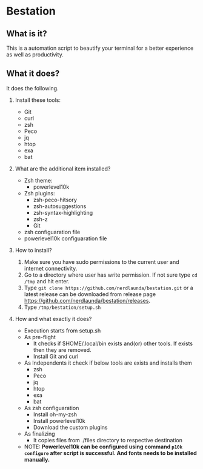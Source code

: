 # Bestation

## What is it?
This is a automation script to beautify your terminal for a better experience as well as productivity. 

## What it does?
It does the following.
1. Install these tools:
    - Git
    - curl
    - zsh 
    - Peco
    - jq
    - htop
    - exa
    - bat
2. What are the additional item installed?
    - Zsh theme:
        - powerlevel10k
    - Zsh plugins:
        - zsh-peco-hitsory
        - zsh-autosuggestions
        - zsh-syntax-highlighting
        - zsh-z
        - Git
    - zsh configuaration file
    - powerlevel10k configuaration file

3. How to install?
    1. Make sure you have sudo permissions to the current user and internet connectivity.
    2. Go to a directory where user has write permission. If not sure type `cd /tmp` and hit enter.
    3. Type `git clone https://github.com/nerdlaunda/bestation.git`
    or a latest release can be downloaded from release page https://github.com/nerdlaunda/bestation/releases.
    4. Type `/tmp/bestation/setup.sh`

4. How and what exactly it does?
    - Execution starts from setup.sh
    - As pre-flight 
        - It checks if $HOME/.local/bin exists and(or) other tools. If exists then they are removed.
        - Install Git and curl
    - As Independents it check if below tools are exists and installs them
        - zsh 
        - Peco
        - jq
        - htop
        - exa
        - bat
    - As zsh configuaration
        - Install oh-my-zsh
        - Install powerlevel10k
        - Download the custom plugins
    - As finalizing
        - It copies files from ./files directory to respective destination
    - NOTE: **Powerlevel10k can be configured using command `p10k configure` after script is successful. And fonts needs to be installed manually.**
